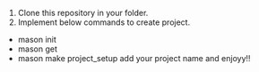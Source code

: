 1. Clone this repository in your folder.
2. Implement below commands to create project.
 - mason init
 - mason get
 - mason make project_setup
add your project name and enjoyy!!
